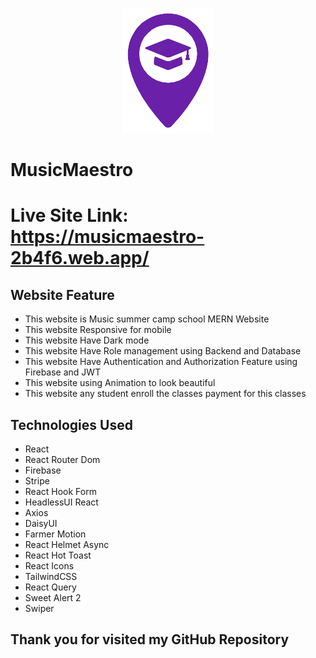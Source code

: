 <p align="center">
  <img src="./src/assets/logo.png" alt="Project Logo">
</p>

# MusicMaestro

# Live Site Link: https://musicmaestro-2b4f6.web.app/

## Website Feature

* This website is Music summer camp school MERN Website
* This website Responsive for mobile
* This website Have Dark mode
* This website Have Role management using Backend and Database 
* This website Have Authentication and Authorization Feature using Firebase and JWT
* This website using Animation to look beautiful
* This website any student enroll the classes payment for this classes 

## Technologies Used

- React
- React Router Dom
- Firebase
- Stripe
- React Hook Form
- HeadlessUI React
- Axios
- DaisyUI
- Farmer Motion
- React Helmet Async
- React Hot Toast
- React Icons
- TailwindCSS
- React Query
- Sweet Alert 2
- Swiper

## Thank you for visited my GitHub Repository 
